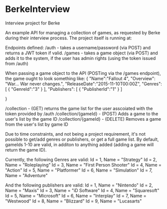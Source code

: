 # BerkeInterview
Interview project for Berke

An example API for managing a collection of games, as requested by Berke during their interview process.
The project itself is running at:

Endpoints defined:
/auth - takes a username/password (via POST) and returns a JWT token if valid.
/games - takes a game object (via POST) and adds it to the system, if the user has admin rights (using the token issued from /auth)

When passing a game object to the API (POSTing via the /games endpoint), the game ought to look something like:
{
    "Name":"Fallout 4",
    "Overview": "War... War never changes.",
    "ReleaseDate":"2015-11-10T00:00Z",
    "Genres":
    [
        {
            "GenreId":"3"
        }
    ],
    "Publishers":
    [
        {
            "PublisherId":"1"
        }
    ]

}

/collection - (GET) returns the game list for the user asscoiated with the token provided by /auth
/collection/{gameId} - (POST) Adds a game to the user's list by the game ID
/collection/{gameId} - (DELETE) Removes a game from the user's list by game ID

Due to time constraints, and not being a project requirement, it's not possible to get/add genres or publishers, or get a full game list. By default, gameIds 1-10 are valid, in additon to anything added (adding a game will return the game ID).

Currently, the following Genres are valid:
                    Id = 1, Name = "Strategy"
                    Id = 2, Name = "Roleplaying"
                    Id = 3, Name = "First Person Shooter"
                    Id = 4, Name = "Action"
                    Id = 5, Name = "Platformer"
                    Id = 6, Name = "Simulation"
                    Id = 7, Name = "Adventure"
                    
And the following publishers are valid:
                    Id = 1, Name = "Nintendo"
                    Id = 2, Name = "Maxis"
                    Id = 3, Name = "iD Software"
                    Id = 4, Name = "Squaresoft"
                    Id = 5, Name = "Microsoft"
                    Id = 6, Name = "Interplay"
                    Id = 7, Name = "Westwood"
                    Id = 8, Name = "Blizzard"
                    Id = 9, Name = "Lucasarts"

